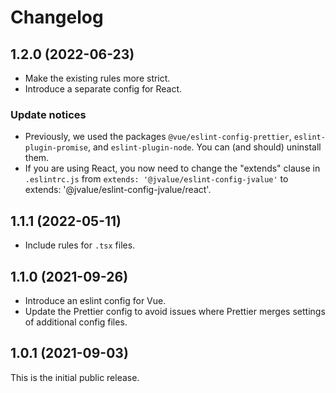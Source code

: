 # Changelog

## 1.2.0 (2022-06-23)

- Make the existing rules more strict.
- Introduce a separate config for React.

### Update notices

- Previously, we used the packages `@vue/eslint-config-prettier`, `eslint-plugin-promise`, and `eslint-plugin-node`. You can (and should) uninstall them.
- If you are using React, you now need to change the "extends" clause in `.eslintrc.js` from `extends: '@jvalue/eslint-config-jvalue'` to extends: '@jvalue/eslint-config-jvalue/react'.

## 1.1.1 (2022-05-11)

- Include rules for `.tsx` files.

## 1.1.0 (2021-09-26)

- Introduce an eslint config for Vue.
- Update the Prettier config to avoid issues where Prettier merges settings of additional config files.

## 1.0.1 (2021-09-03)

This is the initial public release.
